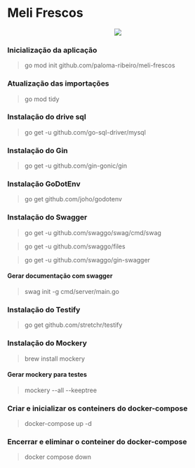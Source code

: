 # Meli Frescos

<p align="center">
  <a href="https://github.com/paloma-ribeiro/meli-frescos/actions/workflows/test.yml">
    <img src="https://github.com/paloma-ribeiro/meli-frescos/actions/workflows/test.yml/badge.svg">
  </a>
</p>

### Inicialização da aplicação

> go mod init github.com/paloma-ribeiro/meli-frescos

### Atualização das importações

> go mod tidy

### Instalação do drive sql

> go get -u github.com/go-sql-driver/mysql

### Instalação do Gin

> go get -u github.com/gin-gonic/gin

### Instalação GoDotEnv

> go get github.com/joho/godotenv

### Instalação do Swagger

> go get -u github.com/swaggo/swag/cmd/swag

> go get -u github.com/swaggo/files

> go get -u github.com/swaggo/gin-swagger

#### Gerar documentação com swagger

> swag init -g cmd/server/main.go

### Instalação do Testify

> go get github.com/stretchr/testify

### Instalação do Mockery

> brew install mockery

#### Gerar mockery para testes

> mockery --all --keeptree

### Criar e inicializar os conteiners do docker-compose

> docker-compose up -d

### Encerrar e eliminar o conteiner do docker-compose

> docker compose down
